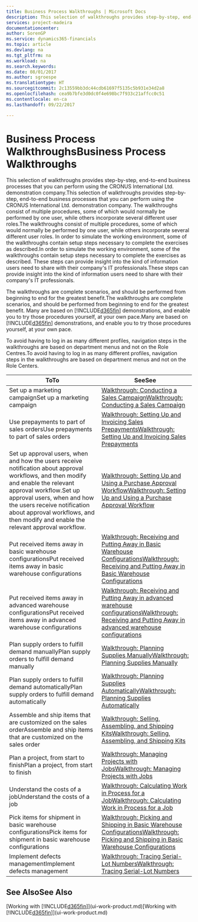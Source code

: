 ```yaml
---
title: Business Process Walkthroughs | Microsoft Docs
description: This selection of walkthroughs provides step-by-step, end-to-end business processes that you can perform using the CRONUS International Ltd. demonstration company. The walkthroughs consist of multiple procedures, some of which would normally be performed by one user, while others incorporate several different user roles. In order to simulate the working environment, some of the walkthroughs contain setup steps necessary to complete the exercises as described. These steps can provide insight into the kind of information users need to share with their company's IT professionals.
services: project-madeira
documentationcenter: 
author: SorenGP
ms.service: dynamics365-financials
ms.topic: article
ms.devlang: na
ms.tgt_pltfrm: na
ms.workload: na
ms.search.keywords: 
ms.date: 08/01/2017
ms.author: sgroespe
ms.translationtype: HT
ms.sourcegitcommit: 2c13559bb3dc44cdb61697f5135c5b931e34d2a8
ms.openlocfilehash: cea9b7bfe3d0dc0f4e698bc7f933c21affcc0c51
ms.contentlocale: en-ca
ms.lasthandoff: 09/22/2017

---
```

# <a name="business-process-walkthroughs"></a><span data-ttu-id="e3fb2-106">Business Process Walkthroughs</span><span class="sxs-lookup"><span data-stu-id="e3fb2-106">Business Process Walkthroughs</span></span>
<span data-ttu-id="e3fb2-107">This selection of walkthroughs provides step-by-step, end-to-end business processes that you can perform using the CRONUS International Ltd. demonstration company.</span><span class="sxs-lookup"><span data-stu-id="e3fb2-107">This selection of walkthroughs provides step-by-step, end-to-end business processes that you can perform using the CRONUS International Ltd. demonstration company.</span></span> <span data-ttu-id="e3fb2-108">The walkthroughs consist of multiple procedures, some of which would normally be performed by one user, while others incorporate several different user roles.</span><span class="sxs-lookup"><span data-stu-id="e3fb2-108">The walkthroughs consist of multiple procedures, some of which would normally be performed by one user, while others incorporate several different user roles.</span></span> <span data-ttu-id="e3fb2-109">In order to simulate the working environment, some of the walkthroughs contain setup steps necessary to complete the exercises as described.</span><span class="sxs-lookup"><span data-stu-id="e3fb2-109">In order to simulate the working environment, some of the walkthroughs contain setup steps necessary to complete the exercises as described.</span></span> <span data-ttu-id="e3fb2-110">These steps can provide insight into the kind of information users need to share with their company's IT professionals.</span><span class="sxs-lookup"><span data-stu-id="e3fb2-110">These steps can provide insight into the kind of information users need to share with their company's IT professionals.</span></span>  

 <span data-ttu-id="e3fb2-111">The walkthroughs are complete scenarios, and should be performed from beginning to end for the greatest benefit.</span><span class="sxs-lookup"><span data-stu-id="e3fb2-111">The walkthroughs are complete scenarios, and should be performed from beginning to end for the greatest benefit.</span></span> <span data-ttu-id="e3fb2-112">Many are based on [!INCLUDE[d365fin](includes/d365fin_md.md)] demonstrations, and enable you to try those procedures yourself, at your own pace.</span><span class="sxs-lookup"><span data-stu-id="e3fb2-112">Many are based on [!INCLUDE[d365fin](includes/d365fin_md.md)] demonstrations, and enable you to try those procedures yourself, at your own pace.</span></span>  

 <span data-ttu-id="e3fb2-113">To avoid having to log in as many different profiles, navigation steps in the walkthroughs are based on department menus and not on the Role Centres.</span><span class="sxs-lookup"><span data-stu-id="e3fb2-113">To avoid having to log in as many different profiles, navigation steps in the walkthroughs are based on department menus and not on the Role Centers.</span></span>  

|<span data-ttu-id="e3fb2-114">To</span><span class="sxs-lookup"><span data-stu-id="e3fb2-114">To</span></span>|<span data-ttu-id="e3fb2-115">See</span><span class="sxs-lookup"><span data-stu-id="e3fb2-115">See</span></span>|  
|--------|---------|  
|<span data-ttu-id="e3fb2-116">Set up a marketing campaign</span><span class="sxs-lookup"><span data-stu-id="e3fb2-116">Set up a marketing campaign</span></span>|[<span data-ttu-id="e3fb2-117">Walkthrough: Conducting a Sales Campaign</span><span class="sxs-lookup"><span data-stu-id="e3fb2-117">Walkthrough: Conducting a Sales Campaign</span></span>](walkthrough-conducting-a-sales-campaign.md)|  
|<span data-ttu-id="e3fb2-118">Use prepayments to part of sales orders</span><span class="sxs-lookup"><span data-stu-id="e3fb2-118">Use prepayments to part of sales orders</span></span>|[<span data-ttu-id="e3fb2-119">Walkthrough: Setting Up and Invoicing Sales Prepayments</span><span class="sxs-lookup"><span data-stu-id="e3fb2-119">Walkthrough: Setting Up and Invoicing Sales Prepayments</span></span>](walkthrough-setting-up-and-invoicing-sales-prepayments.md)|  
|<span data-ttu-id="e3fb2-120">Set up approval users, when and how the users receive notification about approval workflows, and then modify and enable the relevant approval workflow.</span><span class="sxs-lookup"><span data-stu-id="e3fb2-120">Set up approval users, when and how the users receive notification about approval workflows, and then modify and enable the relevant approval workflow.</span></span>|[<span data-ttu-id="e3fb2-121">Walkthrough: Setting Up and Using a Purchase Approval Workflow</span><span class="sxs-lookup"><span data-stu-id="e3fb2-121">Walkthrough: Setting Up and Using a Purchase Approval Workflow</span></span>](walkthrough-setting-up-and-using-a-purchase-approval-workflow.md)|  
|<span data-ttu-id="e3fb2-122">Put received items away in basic warehouse configurations</span><span class="sxs-lookup"><span data-stu-id="e3fb2-122">Put received items away in basic warehouse configurations</span></span>|[<span data-ttu-id="e3fb2-123">Walkthrough: Receiving and Putting Away in Basic Warehouse Configurations</span><span class="sxs-lookup"><span data-stu-id="e3fb2-123">Walkthrough: Receiving and Putting Away in Basic Warehouse Configurations</span></span>](walkthrough-receiving-and-putting-away-in-basic-warehousing.md)|  
|<span data-ttu-id="e3fb2-124">Put received items away in advanced warehouse configurations</span><span class="sxs-lookup"><span data-stu-id="e3fb2-124">Put received items away in advanced warehouse configurations</span></span>|[<span data-ttu-id="e3fb2-125">Walkthrough: Receiving and Putting Away in advanced warehouse configurations</span><span class="sxs-lookup"><span data-stu-id="e3fb2-125">Walkthrough: Receiving and Putting Away in advanced warehouse configurations</span></span>](walkthrough-receiving-and-putting-away-in-advanced-warehousing.md)|  
|<span data-ttu-id="e3fb2-126">Plan supply orders to fulfill demand manually</span><span class="sxs-lookup"><span data-stu-id="e3fb2-126">Plan supply orders to fulfill demand manually</span></span>|[<span data-ttu-id="e3fb2-127">Walkthrough: Planning Supplies Manually</span><span class="sxs-lookup"><span data-stu-id="e3fb2-127">Walkthrough: Planning Supplies Manually</span></span>](walkthrough-planning-supplies-manually.md)|  
|<span data-ttu-id="e3fb2-128">Plan supply orders to fulfill demand automatically</span><span class="sxs-lookup"><span data-stu-id="e3fb2-128">Plan supply orders to fulfill demand automatically</span></span>|[<span data-ttu-id="e3fb2-129">Walkthrough: Planning Supplies Automatically</span><span class="sxs-lookup"><span data-stu-id="e3fb2-129">Walkthrough: Planning Supplies Automatically</span></span>](walkthrough-planning-supplies-automatically.md)|  
|<span data-ttu-id="e3fb2-130">Assemble and ship items that are customized on the sales order</span><span class="sxs-lookup"><span data-stu-id="e3fb2-130">Assemble and ship items that are customized on the sales order</span></span>|[<span data-ttu-id="e3fb2-131">Walkthrough: Selling, Assembling, and Shipping Kits</span><span class="sxs-lookup"><span data-stu-id="e3fb2-131">Walkthrough: Selling, Assembling, and Shipping Kits</span></span>](walkthrough-selling-assembling-and-shipping-kits.md)|  
|<span data-ttu-id="e3fb2-132">Plan a project, from start to finish</span><span class="sxs-lookup"><span data-stu-id="e3fb2-132">Plan a project, from start to finish</span></span>|[<span data-ttu-id="e3fb2-133">Walkthrough: Managing Projects with Jobs</span><span class="sxs-lookup"><span data-stu-id="e3fb2-133">Walkthrough: Managing Projects with Jobs</span></span>](walkthrough-managing-projects-with-jobs.md)|  
|<span data-ttu-id="e3fb2-134">Understand the costs of a job</span><span class="sxs-lookup"><span data-stu-id="e3fb2-134">Understand the costs of a job</span></span>|[<span data-ttu-id="e3fb2-135">Walkthrough: Calculating Work in Process for a Job</span><span class="sxs-lookup"><span data-stu-id="e3fb2-135">Walkthrough: Calculating Work in Process for a Job</span></span>](walkthrough-calculating-work-in-process-for-a-job.md)|  
|<span data-ttu-id="e3fb2-136">Pick items for shipment in basic warehouse configurations</span><span class="sxs-lookup"><span data-stu-id="e3fb2-136">Pick items for shipment in basic warehouse configurations</span></span>|[<span data-ttu-id="e3fb2-137">Walkthrough: Picking and Shipping in Basic Warehouse Configurations</span><span class="sxs-lookup"><span data-stu-id="e3fb2-137">Walkthrough: Picking and Shipping in Basic Warehouse Configurations</span></span>](walkthrough-picking-and-shipping-in-basic-warehousing.md)|  
|<span data-ttu-id="e3fb2-138">Implement defects management</span><span class="sxs-lookup"><span data-stu-id="e3fb2-138">Implement defects management</span></span>|[<span data-ttu-id="e3fb2-139">Walkthrough: Tracing Serial-Lot Numbers</span><span class="sxs-lookup"><span data-stu-id="e3fb2-139">Walkthrough: Tracing Serial-Lot Numbers</span></span>](walkthrough-tracing-serial-lot-numbers.md)|  

## <a name="see-also"></a><span data-ttu-id="e3fb2-140">See Also</span><span class="sxs-lookup"><span data-stu-id="e3fb2-140">See Also</span></span>
<span data-ttu-id="e3fb2-141">[Working with [!INCLUDE[d365fin](includes/d365fin_md.md)]](ui-work-product.md)</span><span class="sxs-lookup"><span data-stu-id="e3fb2-141">[Working with [!INCLUDE[d365fin](includes/d365fin_md.md)]](ui-work-product.md)</span></span>  

